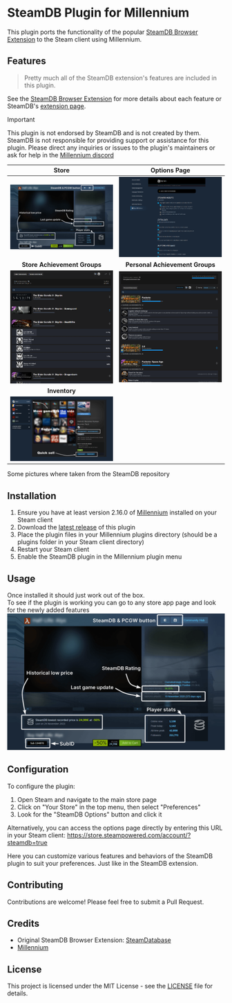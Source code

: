 # SteamDB Plugin for Millennium

This plugin ports the functionality of the popular [SteamDB Browser Extension](https://github.com/SteamDatabase/BrowserExtension) to the Steam client using Millennium.

## Features
>Pretty much all of the SteamDB extension's features are included in this plugin.
  
See the [SteamDB Browser Extension](https://github.com/SteamDatabase/BrowserExtension) for more details about each feature or SteamDB's [extension page](https://steamdb.info/extension/).
> [!IMPORTANT]
> This plugin is not endorsed by SteamDB and is not created by them. SteamDB is not responsible for providing support or assistance for this plugin. Please direct any inquiries or issues to the plugin's maintainers or ask for help in the [Millennium discord](https://steambrew.app/discord)

|                           Store                            |                         Options Page                          |
|:----------------------------------------------------------:|:-------------------------------------------------------------:|
|       ![SteamDB store page](Images/steam_store.png)        |        ![SteamDB options](Images/steamdb_options.png)         |
|                **Store Achievement Groups**                |                **Personal Achievement Groups**                |
| ![Achievement groups](Images/store_achievement_groups.png) | ![Achievement groups](Images/personal_achievement_groups.png) |
|                       **Inventory**                        | |
| ![Inventory](Images/inventory.png)                         | |
Some pictures where taken from the SteamDB repository

## Installation

1. Ensure you have at least version 2.16.0 of [Millennium](https://github.com/shdwmtr/millennium) installed on your Steam client
2. Download the [latest release](https://github.com/tddebart/Steam-SteamDB-addon/releases) of this plugin
3. Place the plugin files in your Millennium plugins directory (should be a plugins folder in your Steam client directory)
4. Restart your Steam client
5. Enable the SteamDB plugin in the Millennium plugin menu

## Usage

Once installed it should just work out of the box.
<br>
To see if the plugin is working you can go to any store app page and look for the newly added features
![SteamDB icons](Images/steam_store.png)

## Configuration

To configure the plugin:

1. Open Steam and navigate to the main store page
2. Click on "Your Store" in the top menu, then select "Preferences"
3. Look for the "SteamDB Options" button and click it

Alternatively, you can access the options page directly by entering this URL in your Steam client:
https://store.steampowered.com/account/?steamdb=true

Here you can customize various features and behaviors of the SteamDB plugin to suit your preferences. Just like in the SteamDB extension.

## Contributing

Contributions are welcome! Please feel free to submit a Pull Request.

## Credits

- Original SteamDB Browser Extension: [SteamDatabase](https://github.com/SteamDatabase)
- [Millennium](https://github.com/shdwmtr/millennium)

## License

This project is licensed under the MIT License - see the [LICENSE](LICENSE) file for details.
